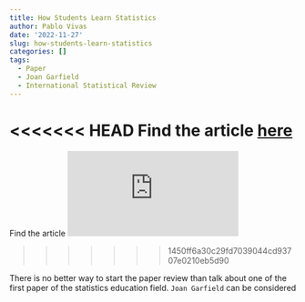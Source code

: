 ```yaml
---
title: How Students Learn Statistics
author: Pablo Vivas
date: '2022-11-27'
slug: how-students-learn-statistics
categories: []
tags:
  - Paper
  - Joan Garfield
  - International Statistical Review
---
```


<<<<<<< HEAD
Find the article [here](http://iase-web.org/documents/intstatreview/95.Garfield.pdf?1402524917)
=======
Find the article ![here](http://iase-web.org/documents/intstatreview/95.Garfield.pdf?1402524917)
>>>>>>> 1450ff6a30c29fd7039044cd93707e0210eb5d90

There is no better way to start the paper review than talk about one of the first paper of the statistics education field. `Joan Garfield` can be considered